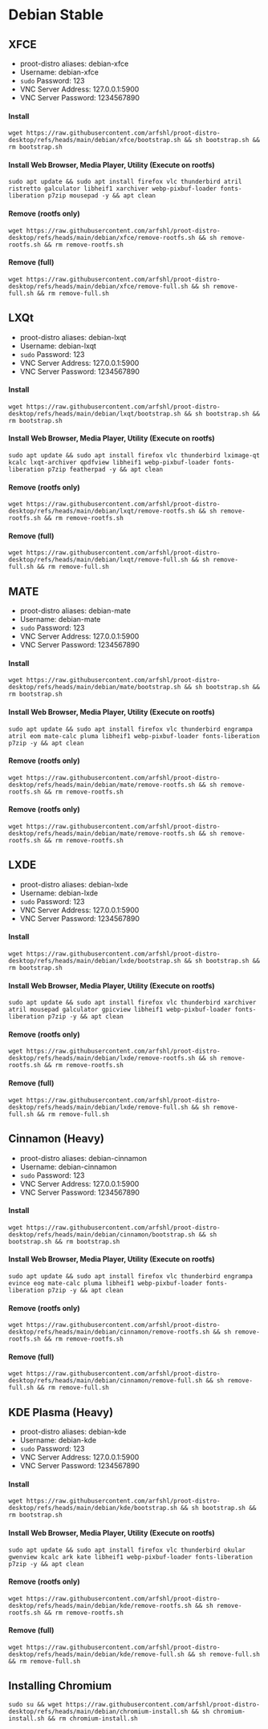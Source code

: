 # Debian Stable 

## XFCE
- proot-distro aliases: debian-xfce
- Username: debian-xfce
- `sudo` Password: 123
- VNC Server Address: 127.0.0.1:5900
- VNC Server Password: 1234567890


#### Install
    wget https://raw.githubusercontent.com/arfshl/proot-distro-desktop/refs/heads/main/debian/xfce/bootstrap.sh && sh bootstrap.sh && rm bootstrap.sh

#### Install Web Browser, Media Player, Utility (Execute on rootfs)
    sudo apt update && sudo apt install firefox vlc thunderbird atril ristretto galculator libheif1 xarchiver webp-pixbuf-loader fonts-liberation p7zip mousepad -y && apt clean

#### Remove (rootfs only)
    wget https://raw.githubusercontent.com/arfshl/proot-distro-desktop/refs/heads/main/debian/xfce/remove-rootfs.sh && sh remove-rootfs.sh && rm remove-rootfs.sh
#### Remove (full)
    wget https://raw.githubusercontent.com/arfshl/proot-distro-desktop/refs/heads/main/debian/xfce/remove-full.sh && sh remove-full.sh && rm remove-full.sh    

## LXQt
- proot-distro aliases: debian-lxqt
- Username: debian-lxqt
- `sudo` Password: 123
- VNC Server Address: 127.0.0.1:5900
- VNC Server Password: 1234567890


#### Install
    wget https://raw.githubusercontent.com/arfshl/proot-distro-desktop/refs/heads/main/debian/lxqt/bootstrap.sh && sh bootstrap.sh && rm bootstrap.sh

#### Install Web Browser, Media Player, Utility (Execute on rootfs)
    sudo apt update && sudo apt install firefox vlc thunderbird lximage-qt kcalc lxqt-archiver qpdfview libheif1 webp-pixbuf-loader fonts-liberation p7zip featherpad -y && apt clean

#### Remove (rootfs only)
    wget https://raw.githubusercontent.com/arfshl/proot-distro-desktop/refs/heads/main/debian/lxqt/remove-rootfs.sh && sh remove-rootfs.sh && rm remove-rootfs.sh
#### Remove (full)
    wget https://raw.githubusercontent.com/arfshl/proot-distro-desktop/refs/heads/main/debian/lxqt/remove-full.sh && sh remove-full.sh && rm remove-full.sh

## MATE
- proot-distro aliases: debian-mate
- Username: debian-mate
- `sudo` Password: 123
- VNC Server Address: 127.0.0.1:5900
- VNC Server Password: 1234567890


#### Install
    wget https://raw.githubusercontent.com/arfshl/proot-distro-desktop/refs/heads/main/debian/mate/bootstrap.sh && sh bootstrap.sh && rm bootstrap.sh

#### Install Web Browser, Media Player, Utility (Execute on rootfs)
    sudo apt update && sudo apt install firefox vlc thunderbird engrampa atril eom mate-calc pluma libheif1 webp-pixbuf-loader fonts-liberation p7zip -y && apt clean

#### Remove (rootfs only)
    wget https://raw.githubusercontent.com/arfshl/proot-distro-desktop/refs/heads/main/debian/mate/remove-rootfs.sh && sh remove-rootfs.sh && rm remove-rootfs.sh
#### Remove (rootfs only)
    wget https://raw.githubusercontent.com/arfshl/proot-distro-desktop/refs/heads/main/debian/mate/remove-rootfs.sh && sh remove-rootfs.sh && rm remove-rootfs.sh
    
## LXDE 
- proot-distro aliases: debian-lxde
- Username: debian-lxde
- `sudo` Password: 123
- VNC Server Address: 127.0.0.1:5900
- VNC Server Password: 1234567890


#### Install
    wget https://raw.githubusercontent.com/arfshl/proot-distro-desktop/refs/heads/main/debian/lxde/bootstrap.sh && sh bootstrap.sh && rm bootstrap.sh

#### Install Web Browser, Media Player, Utility (Execute on rootfs)
    sudo apt update && sudo apt install firefox vlc thunderbird xarchiver atril mousepad galculator gpicview libheif1 webp-pixbuf-loader fonts-liberation p7zip -y && apt clean

#### Remove (rootfs only)
    wget https://raw.githubusercontent.com/arfshl/proot-distro-desktop/refs/heads/main/debian/lxde/remove-rootfs.sh && sh remove-rootfs.sh && rm remove-rootfs.sh
#### Remove (full)
    wget https://raw.githubusercontent.com/arfshl/proot-distro-desktop/refs/heads/main/debian/lxde/remove-full.sh && sh remove-full.sh && rm remove-full.sh

## Cinnamon (Heavy)
- proot-distro aliases: debian-cinnamon
- Username: debian-cinnamon
- `sudo` Password: 123
- VNC Server Address: 127.0.0.1:5900
- VNC Server Password: 1234567890


#### Install
    wget https://raw.githubusercontent.com/arfshl/proot-distro-desktop/refs/heads/main/debian/cinnamon/bootstrap.sh && sh bootstrap.sh && rm bootstrap.sh

#### Install Web Browser, Media Player, Utility (Execute on rootfs)
    sudo apt update && sudo apt install firefox vlc thunderbird engrampa evince eog mate-calc pluma libheif1 webp-pixbuf-loader fonts-liberation p7zip -y && apt clean


#### Remove (rootfs only)
    wget https://raw.githubusercontent.com/arfshl/proot-distro-desktop/refs/heads/main/debian/cinnamon/remove-rootfs.sh && sh remove-rootfs.sh && rm remove-rootfs.sh
#### Remove (full)
    wget https://raw.githubusercontent.com/arfshl/proot-distro-desktop/refs/heads/main/debian/cinnamon/remove-full.sh && sh remove-full.sh && rm remove-full.sh

## KDE Plasma (Heavy)
- proot-distro aliases: debian-kde
- Username: debian-kde
- `sudo` Password: 123
- VNC Server Address: 127.0.0.1:5900
- VNC Server Password: 1234567890

#### Install
    wget https://raw.githubusercontent.com/arfshl/proot-distro-desktop/refs/heads/main/debian/kde/bootstrap.sh && sh bootstrap.sh && rm bootstrap.sh

#### Install Web Browser, Media Player, Utility (Execute on rootfs)
    sudo apt update && sudo apt install firefox vlc thunderbird okular gwenview kcalc ark kate libheif1 webp-pixbuf-loader fonts-liberation p7zip -y && apt clean


#### Remove (rootfs only)
    wget https://raw.githubusercontent.com/arfshl/proot-distro-desktop/refs/heads/main/debian/kde/remove-rootfs.sh && sh remove-rootfs.sh && rm remove-rootfs.sh
#### Remove (full)
    wget https://raw.githubusercontent.com/arfshl/proot-distro-desktop/refs/heads/main/debian/kde/remove-full.sh && sh remove-full.sh && rm remove-full.sh

## Installing Chromium
    sudo su && wget https://raw.githubusercontent.com/arfshl/proot-distro-desktop/refs/heads/main/debian/chromium-install.sh && sh chromium-install.sh && rm chromium-install.sh
